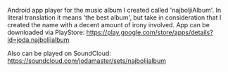 Android app player for the music album I created called 'najboljiAlbum'. In literal translation it means 'the best album', but take in consideration that I created the name with a decent amount of irony involved.
App can be downloaded via PlayStore:
https://play.google.com/store/apps/details?id=joda.najboljialbum

Also can be played on SoundCloud:
https://soundcloud.com/jodamaster/sets/najboljialbum
